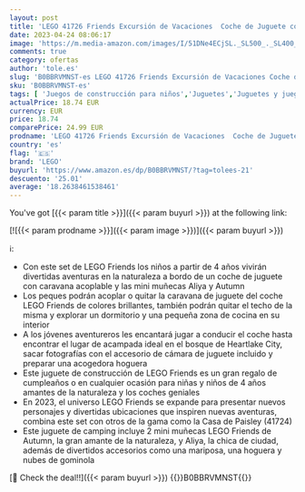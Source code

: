 ```yaml
---
layout: post
title: 'LEGO 41726 Friends Excursión de Vacaciones  Coche de Juguete con Caravana para Niñas y Niños de 4 Años o Más  Bosque Heartlake City  Mini Muñecas 2023'
date: 2023-04-24 08:06:17
image: 'https://m.media-amazon.com/images/I/51DNe4ECjSL._SL500_._SL400_.jpg'
comments: true
category: ofertas
author: 'tole.es'
slug: 'B0BBRVMNST-es LEGO 41726 Friends Excursión de Vacaciones Coche de...'
sku: 'B0BBRVMNST-es'
tags: [ 'Juegos de construcción para niños','Juguetes','Juguetes y juegos','Sets de construcción','lego','🇪🇸', ]
actualPrice: 18.74 EUR
currency: EUR
price: 18.74
comparePrice: 24.99 EUR
prodname: 'LEGO 41726 Friends Excursión de Vacaciones  Coche de Juguete con Caravana para Niñas y Niños de 4 Años o Más  Bosque Heartlake City  Mini Muñecas 2023'
country: 'es'
flag: '🇪🇸'
brand: 'LEGO'
buyurl: 'https://www.amazon.es/dp/B0BBRVMNST/?tag=tolees-21'
descuento: '25.01'
average: '18.2638461538461'
---
```


You've got [{{< param title >}}]({{< param buyurl >}}) at the following link:

[![{{< param prodname >}}]({{< param image >}})]({{< param buyurl >}})

ℹ️:

- Con este set de LEGO Friends los niños a partir de 4 años vivirán divertidas aventuras en la naturaleza a bordo de un coche de juguete con caravana acoplable y las mini muñecas Aliya y Autumn
- Los peques podrán acoplar o quitar la caravana de juguete del coche LEGO Friends de colores brillantes, también podrán quitar el techo de la misma y explorar un dormitorio y una pequeña zona de cocina en su interior
- A los jóvenes aventureros les encantará jugar a conducir el coche hasta encontrar el lugar de acampada ideal en el bosque de Heartlake City, sacar fotografías con el accesorio de cámara de juguete incluido y preparar una acogedora hoguera
- Este juguete de construcción de LEGO Friends es un gran regalo de cumpleaños o en cualquier ocasión para niñas y niños de 4 años amantes de la naturaleza y los coches geniales
- En 2023, el universo LEGO Friends se expande para presentar nuevos personajes y divertidas ubicaciones que inspiren nuevas aventuras, combina este set con otros de la gama como la Casa de Paisley (41724)
- Este juguete de camping incluye 2 mini muñecas LEGO Friends de Autumn, la gran amante de la naturaleza, y Aliya, la chica de ciudad, además de divertidos accesorios como una mariposa, una hoguera y nubes de gominola

[🛒 Check the deal!!]({{< param buyurl >}})
{{<world>}}B0BBRVMNST{{</world>}}
